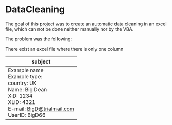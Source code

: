 # DataCleaning

The goal of this project was to create an automatic data cleaning in an excel file, which can not be done neither manually nor by the VBA.

The problem was the following:

There exist an excel file where there is only one column

|subject|
|-------|
|Example name <br>Example type: <br>country: UK  <br>Name: Big Dean <br>XiD: 1234 <br>XLiD: 4321 <br> E-mail: BigD@trialmail.com <br> UserID: BigD66 |
